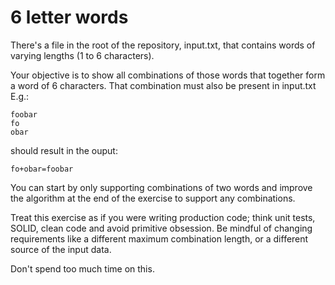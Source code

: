 # 6 letter words
There's a file in the root of the repository, input.txt, that contains words of varying lengths (1 to 6 characters).

Your objective is to show all combinations of those words that together form a word of 6 characters. That combination must also be present in input.txt  
E.g.:
``` 
foobar  
fo  
obar
```
should result in the ouput: 
```
fo+obar=foobar
```

You can start by only supporting combinations of two words and improve the algorithm at the end of the exercise to support any combinations.

Treat this exercise as if you were writing production code; think unit tests, SOLID, clean code and avoid primitive obsession. Be mindful of changing requirements like a different maximum combination length, or a different source of the input data.

Don't spend too much time on this.
